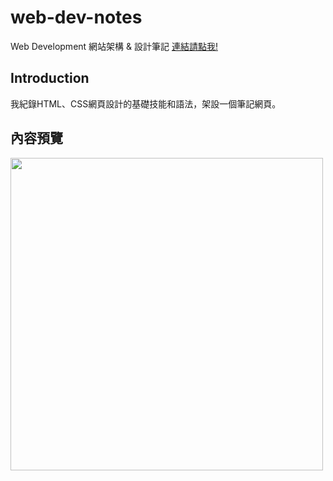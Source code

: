 # web-dev-notes
 Web Development 網站架構 &amp; 設計筆記
[連結請點我!](https://allison-hou.github.io/web-dev-notes)

## Introduction 
我紀錄HTML、CSS網頁設計的基礎技能和語法，架設一個筆記網頁。

## 內容預覽
<img src="https://i.imgur.com/6dJwa3j.png" width="500px">
